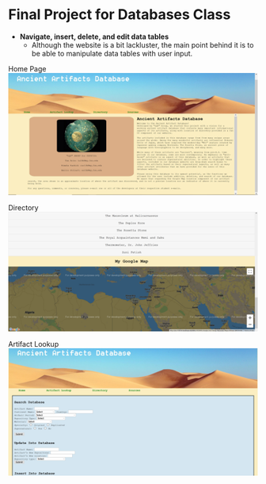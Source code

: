 # Final Project for Databases Class
- **Navigate, insert, delete, and edit data tables**
    - Although the website is a bit lackluster, the main point behind it is to be able to manipulate data tables with user input.

Home Page
![Home Page](https://github.com/TanBeige/Ancient-Artifact-Database/blob/master/home.PNG)

Directory
![Directory Page](https://github.com/TanBeige/Ancient-Artifact-Database/blob/master/directory.PNG)

Artifact Lookup
![Lookup Page](https://github.com/TanBeige/Ancient-Artifact-Database/blob/master/Capture.PNG)

